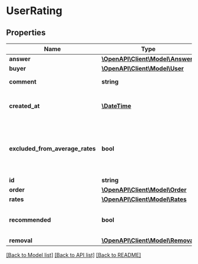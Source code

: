 # UserRating

## Properties
Name | Type | Description | Notes
------------ | ------------- | ------------- | -------------
**answer** | [**\OpenAPI\Client\Model\Answer**](Answer.md) |  | [optional] 
**buyer** | [**\OpenAPI\Client\Model\User**](User.md) |  | 
**comment** | **string** | Buyer&#39;s text comment | 
**created_at** | [**\DateTime**](\DateTime.md) | Creation datetime in ISO 8601 format | 
**excluded_from_average_rates** | **bool** | If true this rating was not included in calculating average user rates | [optional] 
**id** | **string** | Rating id | 
**order** | [**\OpenAPI\Client\Model\Order**](Order.md) |  | [optional] 
**rates** | [**\OpenAPI\Client\Model\Rates**](Rates.md) |  | [optional] 
**recommended** | **bool** | Whether buyer recommends the order | 
**removal** | [**\OpenAPI\Client\Model\Removal**](Removal.md) |  | [optional] 

[[Back to Model list]](../README.md#documentation-for-models) [[Back to API list]](../README.md#documentation-for-api-endpoints) [[Back to README]](../README.md)


